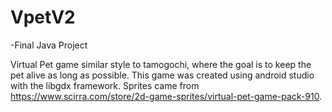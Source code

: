 # VpetV2

-Final Java Project

Virtual Pet game similar style to tamogochi, where the goal is to keep the pet alive as long as possible. This game was created using android studio with the libgdx framework. Sprites came from https://www.scirra.com/store/2d-game-sprites/virtual-pet-game-pack-910. 
